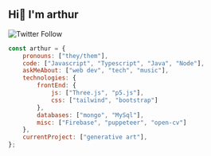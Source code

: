 <h2>Hi👋 I'm arthur</h2>

![Twitter Follow](https://img.shields.io/twitter/follow/ctrl_cheeb_del?label=Follow)

```javascript
const arthur = {
    pronouns: ["they/them"],
    code: ["Javascript", "Typescript", "Java", "Node"],
    askMeAbout: ["web dev", "tech", "music"],
    technologies: {
        frontEnd: {
            js: ["Three.js", "p5.js"],
            css: ["tailwind", "bootstrap"]
        },
        databases: ["mongo", "MySql"],
        misc: ["Firebase", "puppeteer", "open-cv"]
    },
    currentProject: ["generative art"],
};
```
